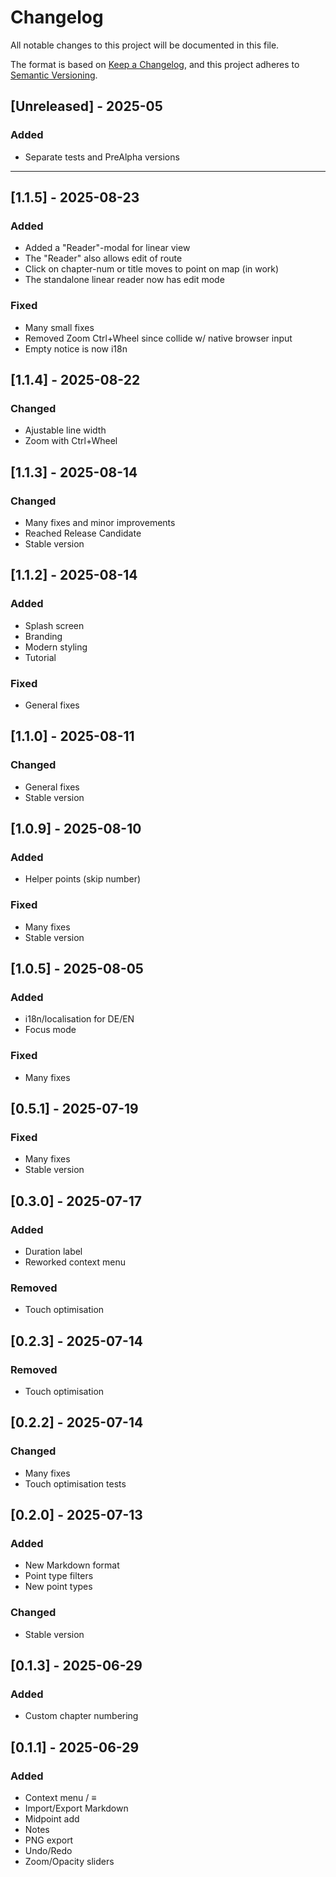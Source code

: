 # Changelog
All notable changes to this project will be documented in this file.

The format is based on [Keep a Changelog](https://keepachangelog.com/en/1.0.0/),
and this project adheres to [Semantic Versioning](https://semver.org/).

## [Unreleased] - 2025-05
### Added
- Separate tests and PreAlpha versions

---
## [1.1.5] - 2025-08-23
### Added
- Added a "Reader"-modal for linear view
- The "Reader" also allows edit of route
- Click on chapter-num or title moves to point on map (in work)
- The standalone linear reader now has edit mode
### Fixed
- Many small fixes
- Removed Zoom Ctrl+Wheel since collide w/ native browser input
- Empty notice is now i18n

## [1.1.4] - 2025-08-22
### Changed
- Ajustable line width
- Zoom with Ctrl+Wheel

## [1.1.3] - 2025-08-14
### Changed
- Many fixes and minor improvements
- Reached Release Candidate
- Stable version

## [1.1.2] - 2025-08-14
### Added
- Splash screen
- Branding
- Modern styling
- Tutorial
### Fixed
- General fixes

## [1.1.0] - 2025-08-11
### Changed
- General fixes
- Stable version

## [1.0.9] - 2025-08-10
### Added
- Helper points (skip number)
### Fixed
- Many fixes
- Stable version

## [1.0.5] - 2025-08-05
### Added
- i18n/localisation for DE/EN
- Focus mode
### Fixed
- Many fixes

## [0.5.1] - 2025-07-19
### Fixed
- Many fixes  
- Stable version  

## [0.3.0] - 2025-07-17
### Added
- Duration label
- Reworked context menu
### Removed
- Touch optimisation

## [0.2.3] - 2025-07-14
### Removed
- Touch optimisation

## [0.2.2] - 2025-07-14
### Changed
- Many fixes
- Touch optimisation tests

## [0.2.0] - 2025-07-13
### Added
- New Markdown format
- Point type filters
- New point types
### Changed
- Stable version

## [0.1.3] - 2025-06-29
### Added
- Custom chapter numbering

## [0.1.1] - 2025-06-29
### Added
- Context menu / ≡
- Import/Export Markdown
- Midpoint add
- Notes
- PNG export
- Undo/Redo
- Zoom/Opacity sliders
